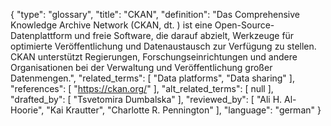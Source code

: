 {
    "type": "glossary",
    "title": "CKAN",
    "definition": "Das Comprehensive Knowledge Archive Network (CKAN, dt. ) ist eine Open-Source-Datenplattform und freie Software, die darauf abzielt, Werkzeuge für optimierte Veröffentlichung und Datenaustausch zur Verfügung zu stellen. CKAN unterstützt Regierungen, Forschungseinrichtungen und andere Organisationen bei der Verwaltung und Veröffentlichung großer Datenmengen.",
    "related_terms": [
        "Data platforms",
        "Data sharing"
    ],
    "references": [
        "https://ckan.org/"
    ],
    "alt_related_terms": [
        null
    ],
    "drafted_by": [
        "Tsvetomira Dumbalska"
    ],
    "reviewed_by": [
        "Ali H. Al-Hoorie",
        "Kai Krautter",
        "Charlotte R. Pennington"
    ],
    "language": "german"
}